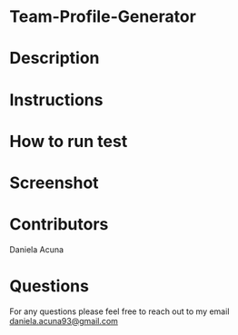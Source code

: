 # Team-Profile-Generator

# Description 

# Instructions 

# How to run test 

# Screenshot 

# Contributors 
Daniela Acuna 

# Questions 
For any questions please feel free to reach out to my email
daniela.acuna93@gmail.com 
